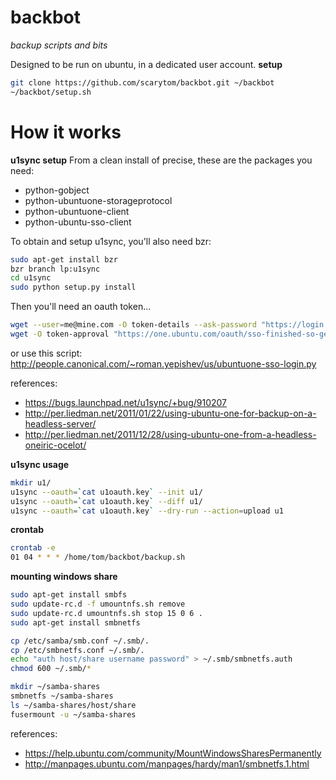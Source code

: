 backbot
=======
_backup scripts and bits_

Designed to be run on ubuntu, in a dedicated user account.
__setup__
```bash
git clone https://github.com/scarytom/backbot.git ~/backbot
~/backbot/setup.sh
```

How it works
============

__u1sync setup__
From a clean install of precise, these are the packages you need:
  * python-gobject
  * python-ubuntuone-storageprotocol
  * python-ubuntuone-client
  * python-ubuntu-sso-client

To obtain and setup u1sync, you'll also need bzr:
```bash
sudo apt-get install bzr
bzr branch lp:u1sync
cd u1sync
sudo python setup.py install
```

Then you'll need an oauth token...
```bash
wget --user=me@mine.com -O token-details --ask-password "https://login.ubuntu.com/api/1.0/authentications?ws.op=authenticate&token_name=Ubuntu%20One%20@%20$(hostname)"
wget -O token-approval "https://one.ubuntu.com/oauth/sso-finished-so-get-tokens/me%40mine.com"
```

or use this script: http://people.canonical.com/~roman.yepishev/us/ubuntuone-sso-login.py

references:
 * https://bugs.launchpad.net/u1sync/+bug/910207
 * http://per.liedman.net/2011/01/22/using-ubuntu-one-for-backup-on-a-headless-server/
 * http://per.liedman.net/2011/12/28/using-ubuntu-one-from-a-headless-oneiric-ocelot/

__u1sync usage__
```bash
mkdir u1/
u1sync --oauth=`cat u1oauth.key` --init u1/
u1sync --oauth=`cat u1oauth.key` --diff u1/
u1sync --oauth=`cat u1oauth.key` --dry-run --action=upload u1
```
__crontab__
```bash
crontab -e
01 04 * * * /home/tom/backbot/backup.sh
```

__mounting windows share__
```bash
sudo apt-get install smbfs
sudo update-rc.d -f umountnfs.sh remove
sudo update-rc.d umountnfs.sh stop 15 0 6 .
sudo apt-get install smbnetfs

cp /etc/samba/smb.conf ~/.smb/.
cp /etc/smbnetfs.conf ~/.smb/.
echo "auth host/share username password" > ~/.smb/smbnetfs.auth
chmod 600 ~/.smb/*

mkdir ~/samba-shares
smbnetfs ~/samba-shares
ls ~/samba-shares/host/share
fusermount -u ~/samba-shares
```
references:
 * https://help.ubuntu.com/community/MountWindowsSharesPermanently
 * http://manpages.ubuntu.com/manpages/hardy/man1/smbnetfs.1.html
